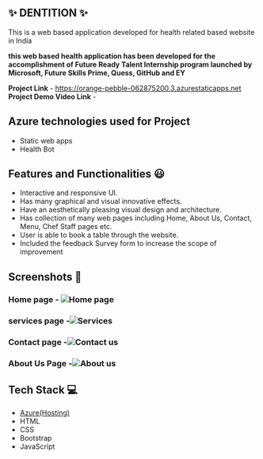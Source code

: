 ## ✨ DENTITION  ✨
This is a web based application developed for health related based website in India

**this web based health application has been developed for the accomplishment of Future Ready Talent Internship program launched by Microsoft, Future Skills Prime, Quess, GitHub and EY**

**Project Link** - https://orange-pebble-062875200.3.azurestaticapps.net
**Project Demo Video Link** - 

## Azure technologies used for Project
- Static web apps
- Health Bot

## Features and Functionalities 😃

- Interactive and responsive UI.
- Has many graphical and visual innovative effects.
- Have an aesthetically pleasing visual design and architecture.
- Has collection of many web pages including Home, About Us, Contact, Menu, Chef Staff pages etc.
- User is able to book a table through the website.
- Included the feedback Survey form to increase the scope of improvement 

## Screenshots 📸
### Home page -   ![Home page](https://github.com/E-Prasanth-18/FRT-Project/assets/86995594/161ab5fc-e9de-4df5-af27-2f54d52a9c8e)


### services page -![Services](https://github.com/E-Prasanth-18/FRT-Project/assets/86995594/17e470dd-b669-4213-9864-ba0801b66d3d)

### Contact page -![Contact us](https://github.com/E-Prasanth-18/FRT-Project/assets/86995594/40c109de-3554-4c82-bbbf-89ee09d9ff5a)


### About Us Page -![About us](https://github.com/E-Prasanth-18/FRT-Project/assets/86995594/8cd581ad-b561-4d0b-9161-618e15d9ac12)

## Tech Stack 💻

- [Azure(Hosting)](https://azure.microsoft.com/en-in/features/azure-portal/)
- HTML
- CSS
- Bootstrap
- JavaScript
